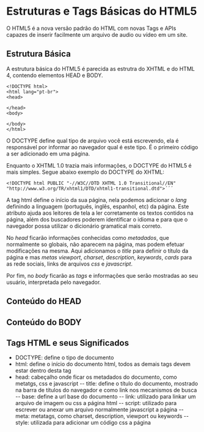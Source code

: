 # Estruturas e Tags Básicas do HTML5

O HTML5 é a nova versão padrão do HTML com novas Tags e APIs capazes de inserir facilmente um arquivo de audio ou vídeo em um site.

## Estrutura Básica

A estrutura básica do HTML5 é parecida as estrutra do XHTML e do HTML 4, contendo elementos HEAD e BODY.
```
<!DOCTYPE html>
<html lang="pt-br">
<head>

</head>
<body>

</body>
</html>
```

O DOCTYPE define qual tipo de arquivo você está escrevendo, ela é responsável por informar ao navegador qual é este tipo. É o primeiro código a ser adicionado em uma página.

Enquanto o XHTML 1.0 trazia mais informações, o DOCTYPE do HTML5 é mais simples. Segue abaixo exemplo do DOCTYPE do XHTML:

```
<!DOCTYPE html PUBLIC "-//W3C//DTD XHTML 1.0 Transitional//EN" "http://www.w3.org/TR/xhtml1/DTD/xhtml1-transitional.dtd">´´´
```

A tag html define o início da sua página, nela podemos adicionar o *lang* definindo a linguagem (português, inglês, espanhol, etc) da página. Este atributo ajuda aos leitores de tela a ler corretamente os textos contidos na página, além dos buscadores poderem identificar o idioma e para que o navegador possa utilizar o dicionário gramatical mais correto.

No *head* ficarão informações conhecidas como *metadados*, que normalmente so globais, não aparecem na página, mas podem efetuar modificações na mesma. Aqui adicionamos o *title* para definir o título da página e mas *metas* *viewport*, *charset*, *description*, *keywords*, *cards* para as rede sociais, links de arquivos *css* e *javascript*.

Por fim, no *body* ficarão as *tags* e informações que serão mostradas ao seu usuário, interpretada pelo navegador.

## Conteúdo do HEAD

## Conteúdo do BODY

## Tags HTML e seus Significados

- DOCTYPE: define o tipo de documento
- html: define o início do documento html, todos as demais tags devem estar dentro desta tag
- head: cabeçalho onde ficar os metadados do documento, como metatgs, css e javascript
-- title: define o título do documento, mostrado na barra de títulos do navegador e como link nos mecanismos de busca
-- base: define a url base do documento
-- link: utilizado para linkar um arquivo de imagem ou css a página html
-- script: utilizado para escrever ou anexar um arquivo normalmente javascript a página
-- meta: metatags, como charset, description, viewport ou keywords
-- style: utilizada para adicionar um código css a página